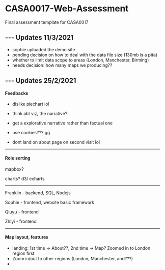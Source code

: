 # CASA0017-Web-Assessment
Final assessment template for CASA0017
## --- Updates 11/3/2021
- sophie uploaded the demo site
- pending decision on how to deal with the data file size (130mb is a pita)
- whether to limit data scope to areas (London, Manchester, Birming)
- needs decision: how many maps we producing??

## --- Updates 25/2/2021
#### Feedbacks
- dislike piechart lol

- think abt viz, the narrative?

- get a explorative narrative rather than factual one

- use cookies??? gg

- dont land on about page on second visit lol

---

#### Role sorting
mapbox? 

charts? d3/ echarts

---

Franklin - backend, SQL, Nodejs

Sophie - frontend, website basic framework

Qiuyu - frontend

Zhiyi - frontend

---

#### Map layout, features
- landing: 1st time -> About??, 2nd time -> Map? Zoomed in to London region first
- Zoom in/out to other regions (London, Manchester, and???)
- 
